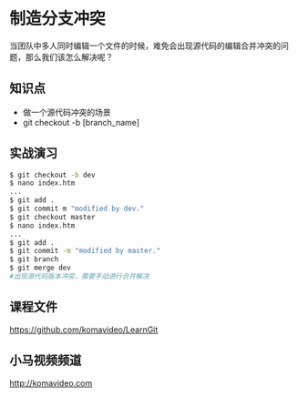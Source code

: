 制造分支冲突
===========

当团队中多人同时编辑一个文件的时候，难免会出现源代码的编辑合并冲突的问题，那么我们该怎么解决呢？

## 知识点

* 做一个源代码冲突的场景
* git checkout -b [branch_name]

## 实战演习

~~~bash
$ git checkout -b dev
$ nano index.htm
...
$ git add .
$ git commit m "modified by dev."
$ git checkout master
$ nano index.htm
...
$ git add .
$ git commit -m "modified by master."
$ git branch
$ git merge dev
#出现源代码版本冲突，需要手动进行合并解决
~~~

## 课程文件

https://github.com/komavideo/LearnGit

## 小马视频频道

http://komavideo.com
